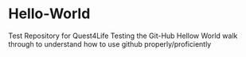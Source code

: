 # Hello-World
Test Repository for Quest4Life
Testing the Git-Hub Hellow World walk through to understand how to use github properly/proficiently
